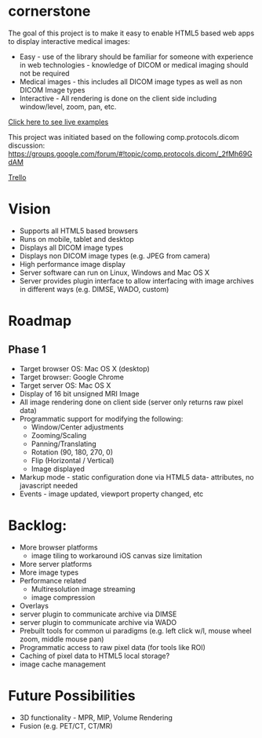 cornerstone
===========

The goal of this project is to make it easy to enable HTML5 based web apps to display interactive medical images:

 * Easy - use of the library should be familiar for someone with experience in web technologies - knowledge of DICOM
or medical imaging should not be required
 * Medical images - this includes all DICOM image types as well as non DICOM Image types
 * Interactive - All rendering is done on the client side including window/level, zoom, pan, etc.

[Click here to see live examples](https://rawgithub.com/chafey/cornerstone/master/example/index.html)

This project was initiated based on the following comp.protocols.dicom discussion:
https://groups.google.com/forum/#!topic/comp.protocols.dicom/_2fMh69GdAM

[Trello](https://trello.com/b/tGTDIyt4/cornerstone)

Vision
======
 * Supports all HTML5 based browsers
 * Runs on mobile, tablet and desktop
 * Displays all DICOM image types
 * Displays non DICOM image types (e.g. JPEG from camera)
 * High performance image display
 * Server software can run on Linux, Windows and Mac OS X
 * Server provides plugin interface to allow interfacing with image archives in different ways (e.g. DIMSE, WADO, custom)

Roadmap
========

Phase 1
-------
 * Target browser OS: Mac OS X (desktop)
 * Target browser: Google Chrome
 * Target server OS: Mac OS X
 * Display of 16 bit unsigned MRI Image
 * All image rendering done on client side (server only returns raw pixel data)
 * Programmatic support for modifying the following:
    * Window/Center adjustments
    * Zooming/Scaling
    * Panning/Translating
    * Rotation (90, 180, 270, 0)
    * Flip (Horizontal / Vertical)
    * Image displayed
 * Markup mode - static configuration done via HTML5 data- attributes, no javascript needed
 * Events - image updated, viewport property changed, etc

Backlog:
========
 * More browser platforms
   * image tiling to workaround iOS canvas size limitation
 * More server platforms
 * More image types
 * Performance related
   * Multiresolution image streaming
   * image compression
 * Overlays
 * server plugin to communicate archive via DIMSE
 * server plugin to communicate archive via WADO
 * Prebuilt tools for common ui paradigms (e.g. left click w/l, mouse wheel zoom, middle mouse pan)
 * Programmatic access to raw pixel data (for tools like ROI)
 * Caching of pixel data to HTML5 local storage?
 * image cache management

Future Possibilities
=================================
 * 3D functionality - MPR, MIP, Volume Rendering
 * Fusion (e.g. PET/CT, CT/MR)
